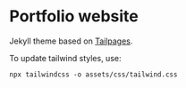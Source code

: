 # Portfolio website

Jekyll theme based on [Tailpages](https://github.com/harrywang/tailpages).

To update tailwind styles, use:
```
npx tailwindcss -o assets/css/tailwind.css
```
